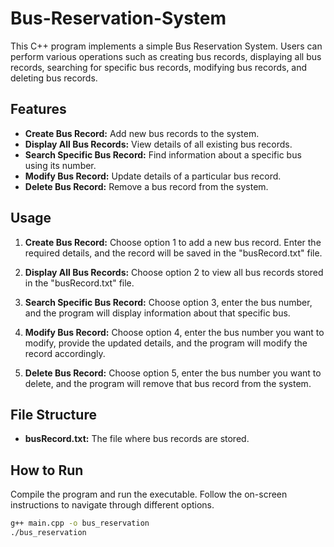 # Bus-Reservation-System

This C++ program implements a simple Bus Reservation System. Users can perform various operations such as creating bus records, displaying all bus records, searching for specific bus records, modifying bus records, and deleting bus records.

## Features

- **Create Bus Record:** Add new bus records to the system.
- **Display All Bus Records:** View details of all existing bus records.
- **Search Specific Bus Record:** Find information about a specific bus using its number.
- **Modify Bus Record:** Update details of a particular bus record.
- **Delete Bus Record:** Remove a bus record from the system.

## Usage

1. **Create Bus Record:** Choose option 1 to add a new bus record. Enter the required details, and the record will be saved in the "busRecord.txt" file.

2. **Display All Bus Records:** Choose option 2 to view all bus records stored in the "busRecord.txt" file.

3. **Search Specific Bus Record:** Choose option 3, enter the bus number, and the program will display information about that specific bus.

4. **Modify Bus Record:** Choose option 4, enter the bus number you want to modify, provide the updated details, and the program will modify the record accordingly.

5. **Delete Bus Record:** Choose option 5, enter the bus number you want to delete, and the program will remove that bus record from the system.

## File Structure

- **busRecord.txt:** The file where bus records are stored.

## How to Run

Compile the program and run the executable. Follow the on-screen instructions to navigate through different options.

```bash
g++ main.cpp -o bus_reservation
./bus_reservation
